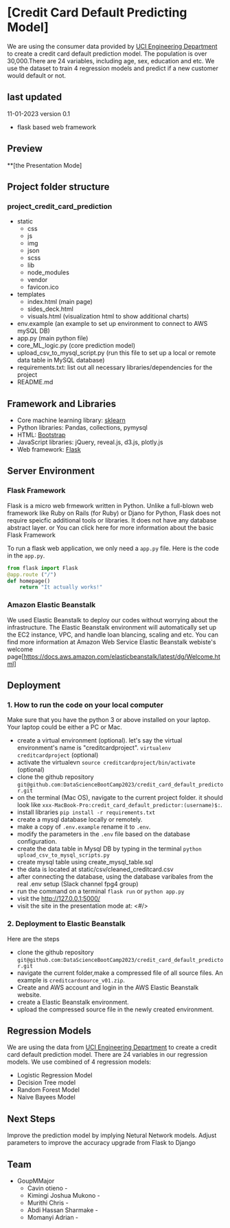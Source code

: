 # [Credit Card Default Predicting Model]

We are using the consumer data provided by [UCI Engineering Department](https://archive.ics.uci.edu/ml/datasets/default+of+credit+card+clients) to create a credit card default prediction model. The population is over 30,000.There are 24 variables, including age, sex, education and etc. We use the dataset to train 4 regression models and predict if a new customer would default or not.

## last updated

11-01-2023
version 0.1

- flask based web framework

## Preview

**[the Presentation Mode]
## Project folder structure

### project_credit_card_prediction

- static
  - css
  - js
  - img
  - json
  - scss
  - lib
  - node_modules
  - vendor
  - favicon.ico
- templates
  - index.html (main page)
  - sides_deck.html
  - visuals.html (visualization html to show additional charts)
- env.example (an example to set up environment to connect to AWS mySQL DB)
- app.py (main python file)
- core_ML_logic.py (core prediction model)
- upload_csv_to_mysql_script.py (run this file to set up a local or remote data table in MySQL database)
- requirements.txt: list out all necessary libraries/dependencies for the project
- README.md

## Framework and Libraries

- Core machine learning library: [sklearn](https://scikit-learn.org/stable/)
- Python libraries: Pandas, collections, pymysql
- HTML: [Bootstrap](https://getbootstrap.com/)
- JavaScript libraries: jQuery, reveal.js, d3.js, plotly.js
- Web framework: [Flask](http://flask.pocoo.org/)

## Server Environment

### Flask Framework

Flask is a micro web frmework written in Python. Unlike a full-blown web framework like Ruby on Rails (for Ruby) or Djano for Python, Flask does not require speicfic additional tools or libraries. It does not have any database abstract layer. or You can click here for more information about the basic Flask Framework

To run a flask web application, we only need a `app.py` file. Here is the code in the `app.py`.

```python
from flask import Flask
@app.route ("/")
def homepage()
    return "It actually works!"
```

### Amazon Elastic Beanstalk

We used Elastic Beanstalk to deploy our codes without worrying about the infrastructure. The Elastic Beanstalk environment will automatically set up the EC2 instance, VPC, and handle loan blancing, scaling and etc. You can find more information at Amazon Web Service Elastic Beanstalk webiste's
welcome page[https://docs.aws.amazon.com/elasticbeanstalk/latest/dg/Welcome.html]

## Deployment

### 1. How to run the code on your local computer

Make sure that you have the python 3 or above installed on your laptop. Your laptop could be either a PC or Mac.

- create a virtual environment (optional). let's say the virtual environment's name is "creditcardproject". `virtualenv creditcardproject` (optional)
- activate the virtualevn `source creditcardproject/bin/activate` (optional)
- clone the github repository `git@github.com:DataScienceBootCamp2023/credit_card_default_predictor.git`
- on the terminal (Mac OS), navigate to the current project folder. it should look like `xxx-MacBook-Pro:credit_card_default_predictor:(username)$:`.
- install libraries `pip install -r requirements.txt`
- create a mysql database locally or remotely.
- make a copy of `.env.example` rename it to `.env`.
- modify the parameters in the `.env` file based on the database configuration.
- create the data table in Mysql DB by typing in the terminal `python upload_csv_to_mysql_scripts.py`
- create mysql table using create_mysql_table.sql
- the data is located at static/csv/cleaned_creditcard.csv
- after connecting the database, using the database varibales from the real .env setup (Slack channel fpg4 group)
- run the command on a terminal `flask run` or `python app.py`
- visit the http://127.0.0.1:5000/
- visit the site in the presentation mode at: <#/>

### 2. Deployment to Elastic Beanstalk

Here are the steps

- clone the github repository `git@github.com:DataScienceBootCamp2023/credit_card_default_predictor.git`
- navigate the current folder,make a compressed file of all source files. An example is `creditcardsource_v01.zip`.
- Create and AWS account and login in the AWS Elastic Beanstalk website.
- create a Elastic Beanstalk environment.
- upload the compressed source file in the newly created environment.

## Regression Models

 We are using the data from [UCI Engineering Department](https://archive.ics.uci.edu/ml/datasets/default+of+credit+card+clients) to create a credit card default prediction model. There are 24 variables in our regression models. We use combined of 4 regression models:
- Logistic Regression Model
- Decision Tree model
- Random Forest Model
- Naive Bayees Model

## Next Steps

Improve the prediction model by implying Netural Network models.
Adjust parameters to improve the accuracy
upgrade from Flask to Django

## Team


- GoupMMajor
  - Cavin otieno - 
  - Kimingi Joshua Mukono  - 
  - Murithi Chris -  
  - Abdi Hassan Sharmake - 
  - Momanyi Adrian - 



